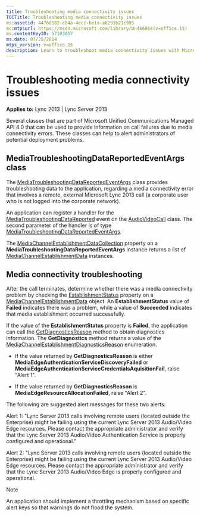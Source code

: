 ```yaml
---
title: Troubleshooting media connectivity issues
TOCTitle: Troubleshooting media connectivity issues
ms:assetid: 4476d182-c84a-4ecc-be1a-a8291b21c995
ms:mtpsurl: https://msdn.microsoft.com/library/Dn466064(v=office.15)
ms:contentKeyID: 57103057
ms.date: 07/25/2014
mtps_version: v=office.15
description: Learn to troubleshoot media connectivity issues with Microsoft Lync 2013 using Unified Communications Managed API 4.0. Detailed guide available.
---
```


# Troubleshooting media connectivity issues


**Applies to:** Lync 2013 | Lync Server 2013

Several classes that are part of Microsoft Unified Communications Managed API 4.0 that can be used to provide information on call failures due to media connectivity errors. These classes can help to alert administrators of potential deployment problems.

## MediaTroubleshootingDataReportedEventArgs class

The [MediaTroubleshootingDataReportedEventArgs](https://msdn.microsoft.com/library/hh349570\(v=office.15\)) class provides troubleshooting data to the application, regarding a media connectivity error that involves a remote, external Microsoft Lync 2013 call (a corporate user who is not logged into the corporate network).

An application can register a handler for the [MediaTroubleshootingDataReported](https://msdn.microsoft.com/library/hh383527\(v=office.15\)) event on the [AudioVideoCall](https://msdn.microsoft.com/library/hh383901\(v=office.15\)) class. The second parameter of the handler is of type [MediaTroubleshootingDataReportedEventArgs](https://msdn.microsoft.com/library/hh349570\(v=office.15\)).

The [MediaChannelEstablishmentDataCollection](https://msdn.microsoft.com/library/hh382882\(v=office.15\)) property on a **MediaTroubleshootingDataReportedEventArgs** instance returns a list of [MediaChannelEstablishmentData](https://msdn.microsoft.com/library/hh383850\(v=office.15\)) instances.

## Media connectivity troubleshooting

After the call terminates, determine whether there was a media connectivity problem by checking the [EstablishmentStatus](https://msdn.microsoft.com/library/hh383434\(v=office.15\)) property on a [MediaChannelEstablishmentData](https://msdn.microsoft.com/library/hh383850\(v=office.15\)) object. An **EstablishmentStatus** value of **Failed** indicates there was a problem, while a value of **Succeeded** indicates that media establishment occurred successfully.

If the value of the **EstablishmentStatus** property is **Failed**, the application can call the [GetDiagnosticsReason](https://msdn.microsoft.com/library/hh384673\(v=office.15\)) method to obtain diagnostics information. The **GetDiagnostics** method returns a value of the [MediaChannelEstablishmentDiagnosticsReason](https://msdn.microsoft.com/library/hh383063\(v=office.15\)) enumeration.

  - If the value returned by **GetDiagnosticsReason** is either **MediaEdgeAuthenticationServiceDiscoveryFailed** or **MediaEdgeAuthenticationServiceCredentialsAquisitionFail**, raise "Alert 1".

  - If the value returned by **GetDiagnosticsReason** is **MediaEdgeResourceAllocationFailed**, raise "Alert 2".

The following are suggested alert messages for these two alerts:

Alert 1: "Lync Server 2013 calls involving remote users (located outside the Enterprise) might be failing using the current Lync Server 2013 Audio/Video Edge resources. Please contact the appropriate administrator and verify that the Lync Server 2013 Audio/Video Authentication Service is properly configured and operational."

Alert 2: "Lync Server 2013 calls involving remote users (located outside the Enterprise) might be failing using the current Lync Server 2013 Audio/Video Edge resources. Please contact the appropriate administrator and verify that the Lync Server 2013 Audio/Video Edge is properly configured and operational.


> [!NOTE]
> <P>An application should implement a throttling mechanism based on specific alert keys so that warnings do not flood the system.</P>


